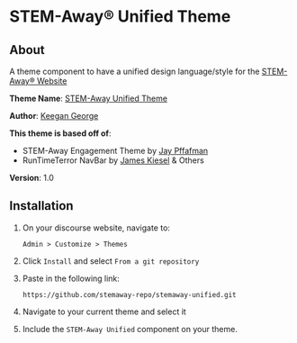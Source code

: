 # STEM-Away&reg; Unified Theme

## About

A theme component to have a unified design language/style for the [STEM-Away&reg; Website](https://stemaway.com)

**Theme Name**: [STEM-Away Unified Theme](https://github.com/stemaway-repo/stemaway-unified/)

**Author**: [Keegan George](https://github.com/keegangeorge)

**This theme is based off of**:

- STEM-Away Engagement Theme by [Jay Pffafman](https://github.com/pfaffman)
- RunTimeTerror NavBar by [James Kiesel](https://github.com/gdpelican) & Others

**Version**: 1.0

## Installation

1. On your discourse website, navigate to:

   ```
   Admin > Customize > Themes
   ```

2. Click `Install` and select `From a git repository`

3. Paste in the following link:
   ```
   https://github.com/stemaway-repo/stemaway-unified.git
   ```
4. Navigate to your current theme and select it

5. Include the `STEM-Away Unified` component on your theme.
